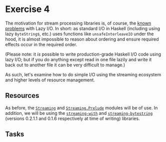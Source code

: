 Exercise 4
==========

The motivation for stream processing libraries is, of course, the
[known] [problems] with Lazy I/O.  In short: as standard I/O in
Haskell (including using lazy `ByteString`s, etc.) uses functions like
`unsafeInterleaveIO` under the hood, it is almost impossible to reason
about ordering and ensure required effects occur in the required
order.

[known]: https://www.reddit.com/r/haskell/comments/1e8k3k/three_examples_of_problems_with_lazy_io/c9xyxxy
[problems]: https://stackoverflow.com/questions/5892653/whats-so-bad-about-lazy-i-o

(Please note: it _is_ possible to write production-grade Haskell I/O
code using lazy I/O; but if you do anything except read in one file
lazily and write it back out to another file it can be very difficult
to manage.)

As such, let's examine how to do simple I/O using the streaming
ecosystem and higher levels of resource management.

Resources
---------

As before, the [`Streaming`] and [`Streaming.Prelude`] modules will be
of use.  In addition, we will be using the [`streaming-with`] and
[`streaming-bytestring`] (versions 0.2.1.1 and 0.1.6 respectively at
time of writing) libraries.

[`Streaming`]: https://hackage.haskell.org/package/streaming-0.2.1.0/docs/Streaming.html
[`Streaming.Prelude`]: https://hackage.haskell.org/package/streaming-0.2.1.0/docs/Streaming-Prelude.html
[`streaming-with`]: http://hackage.haskell.org/package/streaming-with-0.2.1.1
[`streaming-bytestring`]: http://hackage.haskell.org/package/streaming-bytestring-0.1.6

Tasks
-----
